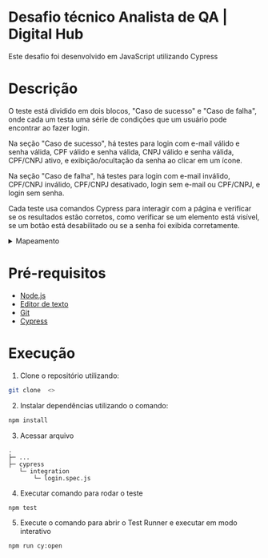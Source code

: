 # Desafio técnico Analista de QA | Digital Hub

Este desafio foi desenvolvido em JavaScript utilizando Cypress


# Descrição

O teste está dividido em dois blocos, "Caso de sucesso" e "Caso de falha", onde cada um testa uma série de condições que um usuário pode encontrar ao fazer login.

Na seção "Caso de sucesso", há testes para login com e-mail válido e senha válida, CPF válido e senha válida, CNPJ válido e senha válida, CPF/CNPJ ativo, e exibição/ocultação da senha ao clicar em um ícone.

Na seção "Caso de falha", há testes para login com e-mail inválido, CPF/CNPJ inválido, CPF/CNPJ desativado, login sem e-mail ou CPF/CNPJ, e login sem senha.

Cada teste usa comandos Cypress para interagir com a página e verificar se os resultados estão corretos, como verificar se um elemento está visível, se um botão está desabilitado ou se a senha foi exibida corretamente.

<details>
    <summary>Mapeamento</summary>
    Acesse o arquivo em:

```tree
.
├─ ...
├─ cypress
├─ tests
    └─ mapeamento_login
         └─ mapeamento_ct.pdf
         └─ mapeamento_ct.png
```
Ou acesse o link: [Google Sheets](https://docs.google.com/spreadsheets/d/1hANOg8BeH0VWhEH4JnMR-9auPEL03BUHQR90UBneHXQ/edit#gid=0)
</details>

# Pré-requisitos
- [Node.js](https://nodejs.org/en/)
- [Editor de texto](https://code.visualstudio.com/download)
- [Git](https://git-scm.com/)
- [Cypress](https://docs.cypress.io/guides/getting-started/installing-cypress)


# Execução
1. Clone o repositório utilizando:
```sh
git clone  <>
```
2. Instalar dependências utilizando o comando:
```sh
npm install
```
3. Acessar arquivo
```tree
.
├─ ...
├─ cypress
   └─ integration
       └─ login.spec.js

```
4. Executar comando para rodar o teste
```sh
npm test
```
5. Execute o comando para abrir o Test Runner e executar em modo interativo
```sh
npm run cy:open
```

